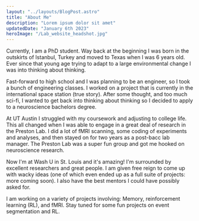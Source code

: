 ```yaml
---
layout: "../layouts/BlogPost.astro"
title: "About Me"
description: "Lorem ipsum dolor sit amet"
updatedDate: "January 6th 2023"
heroImage: "/Lab_website_headshot.jpg"
---
```


Currently, I am a PhD student. Way back at the beginning I was born in the outskirts of Istanbul, Turkey and moved to Texas when I was 6 years old. Ever since that young age trying to adapt to a large environmental change I was into thinking about thinking.

Fast-forward to high school and I was planning to be an engineer, so I took a bunch of engineering classes. I worked on a project that is currently in the international space station (true story). After some thought, and too much sci-fi, I wanted to get back into thinking about thinking so I decided to apply to a neuroscience bachelors degree.

At UT Austin I struggled with my coursework and adjusting to college life. This all changed when I was able to engage in a great deal of research in the Preston Lab. I did a lot of fMRI scanning, some coding of experiments and analyses, and then stayed on for two years as a post-bacc lab manager. The Preston Lab was a super fun group and got me hooked on neuroscience research.

Now I'm at Wash U in St. Louis and it's amazing! I'm surrounded by excellent researchers and great people. I am given free reign to come up with wacky ideas (one of which even ended up as a full suite of projects: more coming soon). I also have the best mentors I could have possibly asked for.

I am working on a variety of projects involving: Memory, reinforcement learning (RL), and fMRI. Stay tuned for some fun projects on event segmentation and RL.
